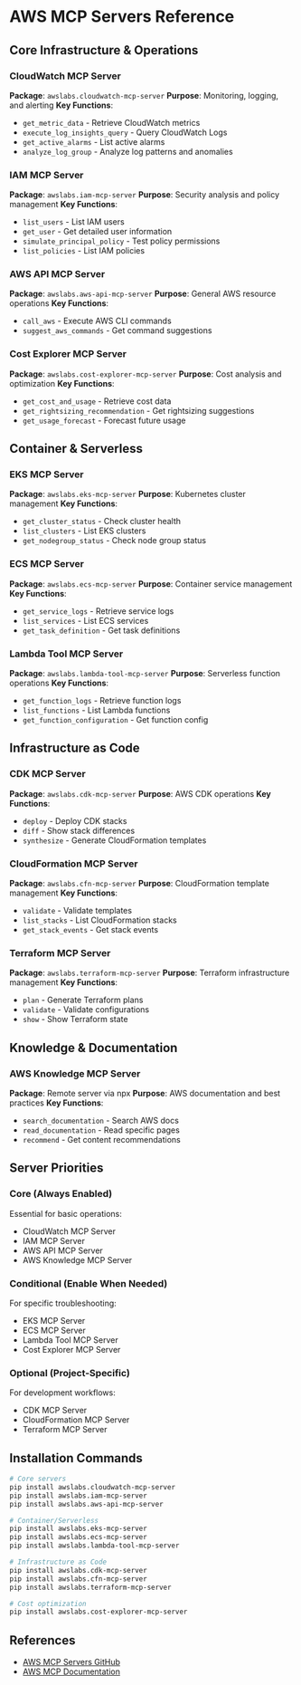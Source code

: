 # AWS MCP Servers Reference

## Core Infrastructure & Operations

### CloudWatch MCP Server
**Package**: `awslabs.cloudwatch-mcp-server`
**Purpose**: Monitoring, logging, and alerting
**Key Functions**:
- `get_metric_data` - Retrieve CloudWatch metrics
- `execute_log_insights_query` - Query CloudWatch Logs
- `get_active_alarms` - List active alarms
- `analyze_log_group` - Analyze log patterns and anomalies

### IAM MCP Server
**Package**: `awslabs.iam-mcp-server`
**Purpose**: Security analysis and policy management
**Key Functions**:
- `list_users` - List IAM users
- `get_user` - Get detailed user information
- `simulate_principal_policy` - Test policy permissions
- `list_policies` - List IAM policies

### AWS API MCP Server
**Package**: `awslabs.aws-api-mcp-server`
**Purpose**: General AWS resource operations
**Key Functions**:
- `call_aws` - Execute AWS CLI commands
- `suggest_aws_commands` - Get command suggestions

### Cost Explorer MCP Server
**Package**: `awslabs.cost-explorer-mcp-server`
**Purpose**: Cost analysis and optimization
**Key Functions**:
- `get_cost_and_usage` - Retrieve cost data
- `get_rightsizing_recommendation` - Get rightsizing suggestions
- `get_usage_forecast` - Forecast future usage

## Container & Serverless

### EKS MCP Server
**Package**: `awslabs.eks-mcp-server`
**Purpose**: Kubernetes cluster management
**Key Functions**:
- `get_cluster_status` - Check cluster health
- `list_clusters` - List EKS clusters
- `get_nodegroup_status` - Check node group status

### ECS MCP Server
**Package**: `awslabs.ecs-mcp-server`
**Purpose**: Container service management
**Key Functions**:
- `get_service_logs` - Retrieve service logs
- `list_services` - List ECS services
- `get_task_definition` - Get task definitions

### Lambda Tool MCP Server
**Package**: `awslabs.lambda-tool-mcp-server`
**Purpose**: Serverless function operations
**Key Functions**:
- `get_function_logs` - Retrieve function logs
- `list_functions` - List Lambda functions
- `get_function_configuration` - Get function config

## Infrastructure as Code

### CDK MCP Server
**Package**: `awslabs.cdk-mcp-server`
**Purpose**: AWS CDK operations
**Key Functions**:
- `deploy` - Deploy CDK stacks
- `diff` - Show stack differences
- `synthesize` - Generate CloudFormation templates

### CloudFormation MCP Server
**Package**: `awslabs.cfn-mcp-server`
**Purpose**: CloudFormation template management
**Key Functions**:
- `validate` - Validate templates
- `list_stacks` - List CloudFormation stacks
- `get_stack_events` - Get stack events

### Terraform MCP Server
**Package**: `awslabs.terraform-mcp-server`
**Purpose**: Terraform infrastructure management
**Key Functions**:
- `plan` - Generate Terraform plans
- `validate` - Validate configurations
- `show` - Show Terraform state

## Knowledge & Documentation

### AWS Knowledge MCP Server
**Package**: Remote server via npx
**Purpose**: AWS documentation and best practices
**Key Functions**:
- `search_documentation` - Search AWS docs
- `read_documentation` - Read specific pages
- `recommend` - Get content recommendations

## Server Priorities

### Core (Always Enabled)
Essential for basic operations:
- CloudWatch MCP Server
- IAM MCP Server
- AWS API MCP Server
- AWS Knowledge MCP Server

### Conditional (Enable When Needed)
For specific troubleshooting:
- EKS MCP Server
- ECS MCP Server
- Lambda Tool MCP Server
- Cost Explorer MCP Server

### Optional (Project-Specific)
For development workflows:
- CDK MCP Server
- CloudFormation MCP Server
- Terraform MCP Server

## Installation Commands

```bash
# Core servers
pip install awslabs.cloudwatch-mcp-server
pip install awslabs.iam-mcp-server
pip install awslabs.aws-api-mcp-server

# Container/Serverless
pip install awslabs.eks-mcp-server
pip install awslabs.ecs-mcp-server
pip install awslabs.lambda-tool-mcp-server

# Infrastructure as Code
pip install awslabs.cdk-mcp-server
pip install awslabs.cfn-mcp-server
pip install awslabs.terraform-mcp-server

# Cost optimization
pip install awslabs.cost-explorer-mcp-server
```

## References
- [AWS MCP Servers GitHub](https://github.com/awslabs/mcp)
- [AWS MCP Documentation](https://awslabs.github.io/mcp/)